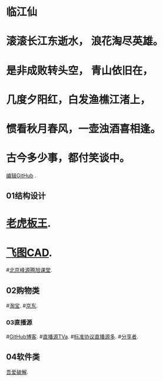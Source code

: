 # 临江仙
# 滚滚长江东逝水， 浪花淘尽英雄。
# 是非成败转头空， 青山依旧在，
# 几度夕阳红，白发渔樵江渚上，
# 惯看秋月春风，一壶浊酒喜相逢。
# 古今多少事，都付笑谈中。

[编辑GitHub](https://github.com/1734320/1734320.github.io/edit/master/README.md) .

## 01结构设计
# [老虎板王](http://www.banwangcad.com/index.aspx).
# [飞图CAD](https://www.ftcad.com/).
#[北京峰源腾旭课堂](https://ke.qq.com/course/133303?taid=12328733688072375).

## 02购物类
#[淘宝](https://www.taobao.com/).
#[京东](https://www.jd.com//).


### 03直播源
#[GitHub博客](https://1734320.github.io/).
#[直播源TVa](https://1734320.github.io/tva.txt).
#[标准协议直播源多](https://github.com/SPX372928/MyIPTV).
#[分享者](https://www.sharerw.com/).




## 04软件类
[吾爱破解](https://www.52pojie.cn/).

